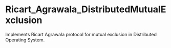 # Ricart_Agrawala_DistributedMutualExclusion
Implements Ricart Agrawala protocol for mutual exclusion in Distributed Operating System.
